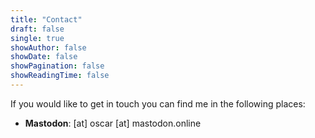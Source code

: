 ```yaml
---
title: "Contact"
draft: false
single: true
showAuthor: false
showDate: false
showPagination: false
showReadingTime: false
---
```


If you would like to get in touch you can find me in the following places:

- **Mastodon**: [at] oscar [at] mastodon.online  
